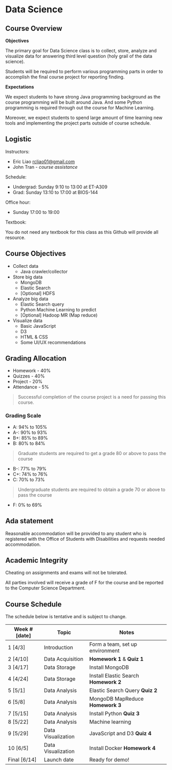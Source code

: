 # Data Science

## Course Overview

**Objectives**

The primary goal for Data Science class is to collect, store, analyze and visualize data for answering third level question (holy grail of the data science). 

Students will be required to perform various programming parts in order to accomplish the final course project for reporting finding.

**Expectations**

We expect students to have strong Java programming background as the course programming will be built around Java. And some Python programming is required through out the course for Machine Learning.

Moreover, we expect students to spend large amount of time learning new tools and implementing the project parts outside of course schedule.

## Logistic

Instructors:

  * Eric Liao <rcliao01@gmail.com>
  * John Tran - *course assistance*

Schedule:

  * Undergrad: Sunday 9:10 to 13:00 at ET-A309
  * Grad: Sunday 13:10 to 17:00 at BIOS-144

Office hour:

* Sunday 17:00 to 19:00

Textbook:

You do not need any textbook for this class as this Github will provide all resource.

## Course Objectives

* Collect data
  * Java crawler/collector
* Store big data
  * MongoDB
  * Elastic Search
  * [Optional] HDFS 
* Analyze big data
  * Elastic Search query
  * Python Machine Learning to predict
  * [Optional] Hadoop MR (Map reduce)
* Visualize data
  * Basic JavaScript 
  * D3
  * HTML & CSS
  * Some UI/UX recommendations

## Grading Allocation

* Homework - 40%
* Quizzes - 40%
* Project - 20%
* Attendance - 5%

> Successful completion of the course project is a need for passing this course.

### Grading Scale

* A: 94% to 105%
* A-: 90% to 93%
* B+: 85% to 89%
* B: 80% to 84%
> Graduate students are required to get a grade 80 or above to pass the course
* B-: 77% to 79%
* C+: 74% to 76%
* C: 70% to 73%
> Undergraduate students are required to obtain a grade 70 or above to pass the course
* F: 0% to 69%

## Ada statement

Reasonable accommodation will be provided to any student who is registered with the Office of Students with Disabilities and requests needed accommodation.

## Academic Integrity

Cheating on assignments and exams will not be tolerated. 

All parties involved will receive a grade of F for the course and be reported to the Computer Science Department.

## Course Schedule

The schedule below is tentative and is subject to change.

| Week # [date] | Topic     | Notes 
| --            | --        | -- 
| 1 [4/3]       | Introduction | Form a team, set up environment |
| 2 [4/10]      | Data Acquisition | **Homework 1** & **Quiz 1** |
| 3 [4/17]      | Data Storage | Install MongoDB |
| 4 [4/24]      | Data Storage | Install Elastic Search **Homework 2** |
| 5 [5/1]       | Data Analysis | Elastic Search Query **Quiz 2** |
| 6 [5/8]       | Data Analysis | MongoDB MapReduce **Homework 3** |
| 7 [5/15]      | Data Analysis | Install Python **Quiz 3** |
| 8 [5/22]      | Data Analysis | Machine learning |
| 9 [5/29]      | Data Visualization | JavaScript and D3 **Quiz 4** |
| 10 [6/5]      | Data Visualization | Install Docker **Homework 4** |
| Final [6/14]     | Launch date | Ready for demo! |